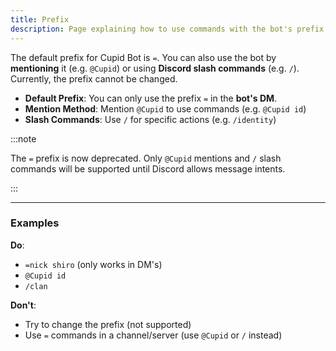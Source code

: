 ```yaml
---
title: Prefix
description: Page explaining how to use commands with the bot's prefix.
---
```


The default prefix for Cupid Bot is `=`. You can also use the bot by **mentioning** it (e.g. `@Cupid`) or using **Discord slash commands** (e.g. `/`). Currently, the prefix cannot be changed.

- **Default Prefix**: You can only use the prefix `=` in the **bot's DM**.
- **Mention Method**: Mention `@Cupid` to use commands (e.g. `@Cupid id`)
- **Slash Commands**: Use `/` for specific actions (e.g. `/identity`)

:::note

The `=` prefix is now deprecated. Only `@Cupid` mentions and `/` slash commands will be supported until Discord allows message intents.

:::

---

### Examples

**Do**:

- `=nick shiro` (only works in DM's)
- `@Cupid id`
- `/clan`

**Don't**:

- Try to change the prefix (not supported)
- Use `=` commands in a channel/server (use `@Cupid` or `/` instead)
